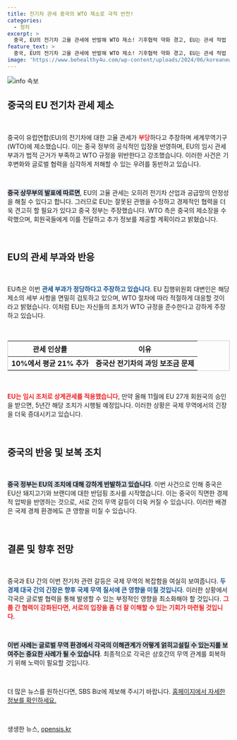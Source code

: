```yaml
---
title: 전기차 관세 중국의 WTO 제소로 극적 반전!
categories:
  - 정치
excerpt: >
  중국, EU의 전기차 고율 관세에 반발해 WTO 제소! 기후협력 약화 경고, EU는 관세 적법 주장. 국제 무역 갈등이 심화되고 있는 가운데, 향후 5년간의 변화가 예고됩니다. 클릭해 더 알아보세요!
feature_text: >
  중국, EU의 전기차 고율 관세에 반발해 WTO 제소! 기후협력 약화 경고, EU는 관세 적법 주장. 국제 무역 갈등이 심화되고 있는 가운데, 향후 5년간의 변화가 예고됩니다. 클릭해 더 알아보세요!
image: 'https://www.behealthy4u.com/wp-content/uploads/2024/06/koreanews.jpg'
---
```


<p><img src="https://www.behealthy4u.com/wp-content/uploads/2024/06/koreanews.jpg" alt="info 속보" /></p>

<h2 data-ke-size="size26">중국의 EU 전기차 관세 제소</h2>

<p data-ke-size="size16">&nbsp;</p>

<p data-ke-size="size16">중국이 유럽연합(EU)의 전기차에 대한 고율 관세가 <b><span style="color: #ee2323;">부당</span></b>하다고 주장하며 세계무역기구(WTO)에 제소했습니다. 이는 중국 정부의 공식적인 입장을 반영하며, EU의 임시 관세 부과가 법적 근거가 부족하고 WTO 규정을 위반한다고 강조했습니다. 이러한 사건은 기후변화와 글로벌 협력을 심각하게 저해할 수 있는 우려를 동반하고 있습니다.</p>

<p data-ke-size="size16">&nbsp;</p>

<p data-ke-size="size16"><b><span style="background-color: #21538527;">중국 상무부의 발표에 따르면</span></b>, EU의 고율 관세는 오히려 전기차 산업과 공급망의 안정성을 해칠 수 있다고 합니다. 그러므로 EU는 잘못된 관행을 수정하고 경제적인 협력을 더욱 견고히 할 필요가 있다고 중국 정부는 주장했습니다. WTO 측은 중국의 제소장을 수락했으며, 회원국들에게 이를 전달하고 추가 정보를 제공할 계획이라고 밝혔습니다.</p>

<p data-ke-size="size16">&nbsp;</p>

<h2 data-ke-size="size26">EU의 관세 부과와 반응</h2>

<p data-ke-size="size16">&nbsp;</p>

<p data-ke-size="size16">EU측은 이번 <b><span style="color: #1a5490;">관세 부과가 정당하다고 주장하고 있습니다</span></b>. EU 집행위원회 대변인은 해당 제소의 세부 사항을 면밀히 검토하고 있으며, WTO 절차에 따라 적절하게 대응할 것이라고 밝혔습니다. 이처럼 EU는 자신들의 조치가 WTO 규정을 준수한다고 강하게 주장하고 있습니다.</p>

<p data-ke-size="size16">&nbsp;</p>

<table style="width: 100%; border: 1px solid #ccc; border-collapse: collapse;">
    <thead>
        <tr>
            <th style="text-align: center; height: 35px;"><b>관세 인상률</b></th>
            <th style="text-align: center; height: 35px;"><b>이유</b></th>
        </tr>
    </thead>
    <tbody>
        <tr>
            <td style="text-align: center; height: 17px;"><b>10%에서 평균 21% 추가</b></td>
            <td style="text-align: center; height: 17px;"><b>중국산 전기차의 과잉 보조금 문제</b></td>
        </tr>
    </tbody>
</table>

<p data-ke-size="size16">&nbsp;</p>

<p data-ke-size="size16"><b><span style="color: #ee2323;">EU는 임시 조처로 상계관세를 적용했습니다</span></b>, 만약 올해 11월에 EU 27개 회원국의 승인을 받으면, 5년간 해당 조치가 시행될 예정입니다. 이러한 상황은 국제 무역에서의 긴장을 더욱 증대시키고 있습니다.</p>

<p data-ke-size="size16">&nbsp;</p>

<h2 data-ke-size="size26">중국의 반응 및 보복 조치</h2>

<p data-ke-size="size16">&nbsp;</p>

<p data-ke-size="size16"><b><span style="background-color: #21538527;">중국 정부는 EU의 조치에 대해 강하게 반발하고 있습니다</span></b>. 이번 사건으로 인해 중국은 EU산 돼지고기와 브랜디에 대한 반덤핑 조사를 시작했습니다. 이는 중국이 직면한 경제적 압박을 반영하는 것으로, 서로 간의 무역 갈등이 더욱 커질 수 있습니다. 이러한 배경은 국제 경제 환경에도 큰 영향을 미칠 수 있습니다.</p>

<p data-ke-size="size16">&nbsp;</p>

<h2 data-ke-size="size26">결론 및 향후 전망</h2>

<p data-ke-size="size16">&nbsp;</p>

<p data-ke-size="size16">중국과 EU 간의 이번 전기차 관련 갈등은 국제 무역의 복잡함을 여실히 보여줍니다. <b><span style="color: #1a5490;">두 경제 대국 간의 긴장은 향후 국제 무역 질서에 큰 영향을 미칠 것입니다</span></b>. 이러한 상황에서 각국은 글로벌 협력을 통해 발생할 수 있는 부정적인 영향을 최소화해야 할 것입니다. <b><span style="color: #ee2323;">그룹 간 협력이 강화된다면, 서로의 입장을 좀 더 잘 이해할 수 있는 기회가 마련될 것입니다</span></b>.</p>

<p data-ke-size="size16">&nbsp;</p>

<p data-ke-size="size16"><b><span style="background-color: #21538527;">이번 사례는 글로벌 무역 환경에서 각국의 이해관계가 어떻게 얽히고설킬 수 있는지를 보여주는 중요한 사례가 될 수 있습니다</span></b>. 최종적으로 각국은 상호간의 무역 관계를 회복하기 위해 노력이 필요할 것입니다.</p>

<p data-ke-size="size16">&nbsp;</p>

<p data-ke-size="size16">더 많은 뉴스를 원하신다면, SBS Biz에 제보해 주시기 바랍니다. <a href="https://url.kr/9pghjn">홈페이지에서 자세한 정보를 확인하세요.</a></p>

<p data-ke-size="size16">&nbsp;</p>
생생한 뉴스, <a href="https://opensis.kr" rel="dofollow">opensis.kr</a>


